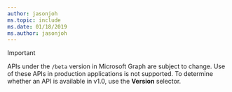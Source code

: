 ```yaml
---
author: jasonjoh
ms.topic: include
ms.date: 01/18/2019
ms.author: jasonjoh
---
```


<!-- markdownlint-disable MD041-->

> [!IMPORTANT]
> APIs under the `/beta` version in Microsoft Graph are subject to change. Use of these APIs in production applications is not supported. To determine whether an API is available in v1.0, use the **Version** selector.

